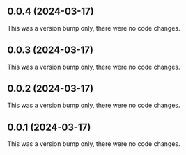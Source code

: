 ## 0.0.4 (2024-03-17)

This was a version bump only, there were no code changes.

## 0.0.3 (2024-03-17)

This was a version bump only, there were no code changes.

## 0.0.2 (2024-03-17)

This was a version bump only, there were no code changes.

## 0.0.1 (2024-03-17)

This was a version bump only, there were no code changes.

